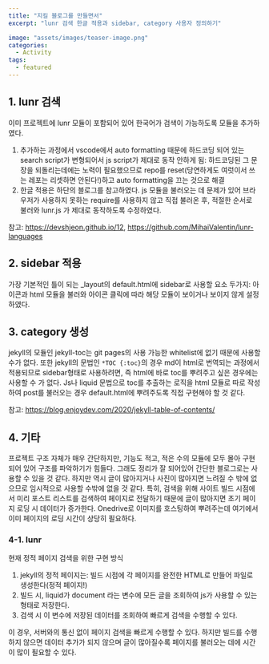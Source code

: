 ```yaml
---
title: "지킬 블로그를 만들면서"
excerpt: "lunr 검색 한글 적용과 sidebar, category 사용자 정의하기"

image: "assets/images/teaser-image.png"
categories:
  - Activity
tags:
  - featured
---
```


## 1. lunr 검색

이미 프로젝트에 lunr 모듈이 포함되어 있어 한국어가 검색이 가능하도록 모듈을 추가하였다.
1. 추가하는 과정에서 vscode에서 auto formatting 때문에 하드코딩 되어 있는 search script가 변형되어서 js script가 제대로 동작 안하게 됨: 하드코딩된 그 문장을 되돌리는데에는 노력이 필요했으므로 repo를 reset(당연하게도 여럿이서 쓰는 레포는 리셋하면 안된다!)하고 auto formatting을 끄는 것으로 해결
2. 한글 적용은 하단의 블로그를 참고하였다. js 모듈을 불러오는 데 문제가 있어 브라우저가 사용하지 못하는 require를 사용하지 않고 직접 불러온 후, 적절한 순서로 불러와 lunr.js 가 제대로 동작하도록 수정하였다.

참고: https://devshjeon.github.io/12, https://github.com/MihaiValentin/lunr-languages


## 2. sidebar 적용

가장 기본적인 틀이 되는 _layout의 default.html에 sidebar로 사용할 요소 두가지: 아이콘과 html 모듈을 불러와 아이콘 클릭에 따라 해당 모듈이 보이거나 보이지 않게 설정하였다.

## 3. category 생성

jekyll의 모듈인 jekyll-toc는 git pages의 사용 가능한 whitelist에 없기 때문에 사용할 수가 없다. 또한 jekyll의 문법인 `*TOC {:toc}`의 경우 md이 html로 번역되는 과정에서 적용되므로 sidebar형태로 사용하려면, 즉 html에 바로 toc를 뿌려주고 싶은 경우에는 사용할 수 가 없다. Js나 liquid 문법으로 toc를 추출하는 로직을 html 모듈로 따로 작성하여 post를 불러오는 경우 default.html에 뿌려주도록 직접 구현해야 할 것 같다.

참고: https://blog.enjoydev.com/2020/jekyll-table-of-contents/

## 4. 기타
프로젝트 구조 자체가 매우 간단하지만, 기능도 적고, 적은 수의 모듈에 모두 몰아 구현되어 있어 구조를 파악하기가 힘들다. 그래도 정리가 잘 되어있어 간단한 블로그로는 사용할 수 있을 것 같다. 하지만 역시 글이 많아지거나 사진이 많아지면 느려질 수 밖에 없으므로 임시적으로 사용할 수밖에 없을 것 같다. 특히, 검색을 위해 사이트 빌드 시점에서 미리 포스트 리스트를 검색하여 페이지로 전달하기 때문에 글이 많아지면 초기 페이지 로딩 시 데이터가 증가한다. Onedrive로 이미지를 호스팅하여 뿌려주는데 여기에서 이미 페이지의 로딩 시간이 상당히 필요하다.

### 4-1. lunr
현재 정적 페이지 검색을 위한 구현 방식
1. jekyll의 정적 페이지는: 빌드 시점에 각 페이지를 완전한 HTML로 만들어 파일로 생성한다(정적 페이지!)
2. 빌드 시, liquid가 document 라는 변수에 모든 글을 조회하여 js가 사용할 수 있는 형태로 저장한다.
3. 검색 시 이 변수에 저장된 데이터를 조회하여 빠르게 검색을 수행할 수 있다.

이 경우, 서버와의 통신 없이 페이지 검색을 빠르게 수행할 수 있다. 하지만 빌드를 수행하지 않으면 데이터 추가가 되지 않으며 글이 많아질수록 페이지를 불러오는 데에 시간이 많이 필요할 수 있다.